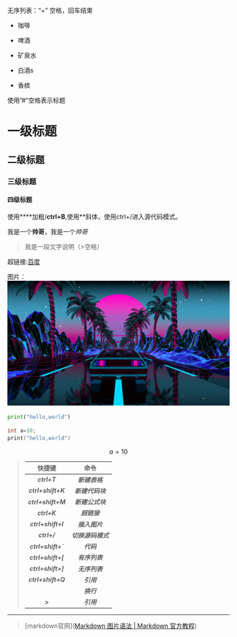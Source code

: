 无序列表：“+” 空格，回车结束

+ 咖啡 

+ 啤酒

+ 矿泉水
+ 白酒s
+ 香槟

使用”#“空格表示标题

# 一级标题

## 二级标题

### 三级标题

#### 四级标题

使用****加粗/**ctrl+B**,使用**斜体，使用ctrl+/进入源代码模式。

我是一个**帅哥**，我是一个*帅哥*

> 我是一段文字说明（>空格）

超链接:[百度](https://www.baidu.com)

图片：![](wallhaven-r29gz1.jpg)

```python
print("hello,world")
```

```c
int a=10;
print("hello,world")
```

$$
a=10
$$

> |       快捷键       |        命令        |
> | :----------------: | :----------------: |
> |    ***ctrl+T***    |   ***新建表格***   |
> | ***ctrl+shift+K*** |  ***新建代码块***  |
> | ***ctrl+shift+M*** |  ***新建公式块***  |
> |    ***ctrl+K***    |    ***超链接***    |
> | ***ctrl+shift+I*** |   ***插入图片***   |
> |    ***ctrl+/***    | ***切换源码模式*** |
> | ***ctrl+shift+`*** |     ***代码***     |
> | ***ctrl+shift+[*** |   ***有序列表***   |
> | ***ctrl+shift+]*** |   ***无序列表***   |
> | ***ctrl+shift+Q*** |     ***引用***     |
> |     ***<br>***     |     ***换行***     |
> |      ***>***       |     ***引用***     |

***

> [markdown官网]([Markdown 图片语法 | Markdown 官方教程](https://markdown.com.cn/basic-syntax/images.html))
